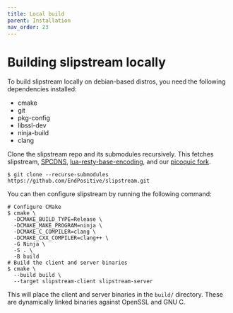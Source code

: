 ```yaml
---
title: Local build
parent: Installation
nav_order: 23
---
```


# Building slipstream locally

To build slipstream locally on debian-based distros, you need the following dependencies installed:

* cmake
* git
* pkg-config
* libssl-dev
* ninja-build
* clang

Clone the slipstream repo and its submodules recursively.
This fetches slipstream, [SPCDNS](https://github.com/spc476/SPCDNS), [lua-resty-base-encoding](https://github.com/spacewander/lua-resty-base-encoding), and our [picoquic fork](https://github.com/EndPositive/slipstream-picoquic/).

```shell
$ git clone --recurse-submodules https://github.com/EndPositive/slipstream.git
```

You can then configure slipstream by running the following command:

```shell
# Configure CMake
$ cmake \
  -DCMAKE_BUILD_TYPE=Release \
  -DCMAKE_MAKE_PROGRAM=ninja \
  -DCMAKE_C_COMPILER=clang \
  -DCMAKE_CXX_COMPILER=clang++ \
  -G Ninja \
  -S . \
  -B build
# Build the client and server binaries
$ cmake \
  --build build \
  --target slipstream-client slipstream-server
```

This will place the client and server binaries in the `build/` directory.
These are dynamically linked binaries against OpenSSL and GNU C.

